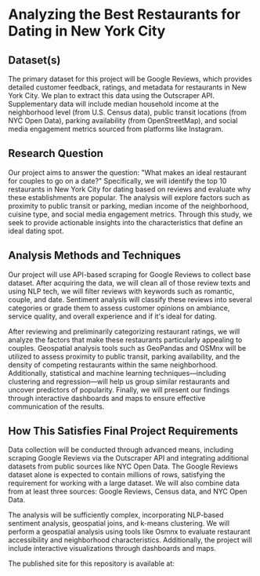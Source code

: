 # Analyzing the Best Restaurants for Dating in New York City
## Dataset(s)
The primary dataset for this project will be Google Reviews, which provides detailed customer feedback, ratings, and metadata for restaurants in New York City. We plan to extract this data using the Outscraper API. Supplementary data will include median household income at the neighborhood level (from U.S. Census data), public transit locations (from NYC Open Data), parking availability (from OpenStreetMap), and social media engagement metrics sourced from platforms like Instagram. 

## Research Question
Our project aims to answer the question: "What makes an ideal restaurant for couples to go on a date?" Specifically, we will identify the top 10 restaurants in New York City for dating based on reviews and evaluate why these establishments are popular. The analysis will explore factors such as proximity to public transit or parking, median income of the neighborhood, cuisine type, and social media engagement metrics. Through this study, we seek to provide actionable insights into the characteristics that define an ideal dating spot.

## Analysis Methods and Techniques
Our project will use API-based scraping for Google Reviews to collect base dataset. After acquiring the data, we will clean all of those review texts and using NLP tech, we will filter reviews with keywords such as romantic, couple, and date. Sentiment analysis will classify these reviews into several categories or grade them to assess customer opinions on ambiance, service quality, and overall experience and if it's ideal for dating.

After reviewing and preliminarily categorizing restaurant ratings, we will analyze the factors that make these restaurants particularly appealing to couples. Geospatial analysis tools such as GeoPandas and OSMnx will be utilized to assess proximity to public transit, parking availability, and the density of competing restaurants within the same neighborhood. Additionally, statistical and machine learning techniques—including clustering and regression—will help us group similar restaurants and uncover predictors of popularity. Finally, we will present our findings through interactive dashboards and maps to ensure effective communication of the results.

## How This Satisfies Final Project Requirements
Data collection will be conducted through advanced means, including scraping Google Reviews via the Outscraper API and integrating additional datasets from public sources like NYC Open Data. The Google Reviews dataset alone is expected to contain millions of rows, satisfying the requirement for working with a large dataset. We will also combine data from at least three sources: Google Reviews, Census data, and NYC Open Data. 

The analysis will be sufficiently complex, incorporating NLP-based sentiment analysis, geospatial joins, and k-means clustering. We will perform a geospatial analysis using tools like Osmnx to evaluate restaurant accessibility and neighborhood characteristics. Additionally, the project will include interactive visualizations through dashboards and maps.

The published site for this repository is available at:
